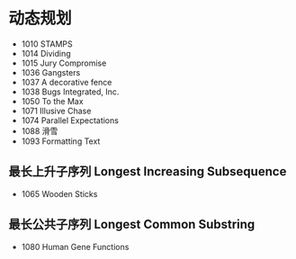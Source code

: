 # 动态规划

- 1010 STAMPS
- 1014 Dividing
- 1015 Jury Compromise
- 1036 Gangsters
- 1037 A decorative fence
- 1038 Bugs Integrated, Inc.
- 1050 To the Max
- 1071 Illusive Chase
- 1074 Parallel Expectations
- 1088 滑雪
- 1093 Formatting Text


## 最长上升子序列 Longest Increasing Subsequence

- 1065 Wooden Sticks


## 最长公共子序列 Longest Common Substring

- 1080 Human Gene Functions
